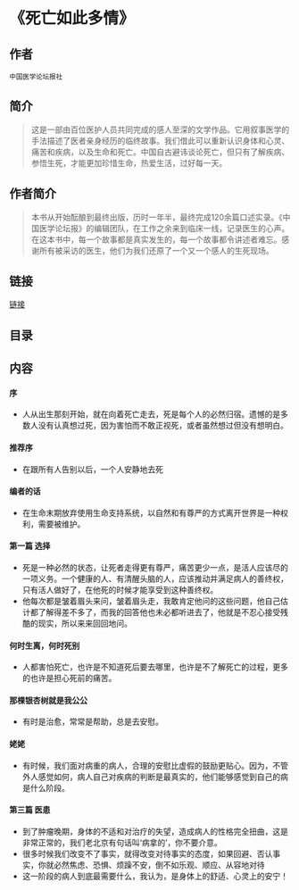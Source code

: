 《死亡如此多情》
=======================

## 作者
    中国医学论坛报社 

## 简介
> 这是一部由百位医护人员共同完成的感人至深的文学作品。它用叙事医学的手法描述了医者亲身经历的临终故事。我们借此可以重新认识身体和心灵、痛苦和疾病，以及生命和死亡。中国自古避讳谈论死亡，但只有了解疾病、参悟生死，才能更加珍惜生命，热爱生活，过好每一天。

## 作者简介
> 本书从开始酝酿到最终出版，历时一年半，最终完成120余篇口述实录。《中国医学论坛报》的编辑团队，在工作之余来到临床一线，记录医生的心声。在这本书中，每一个故事都是真实发生的，每一个故事都令讲述者难忘。感谢所有被采访的医生，他们为我们还原了一个又一个感人的生死现场。

## 链接
[链接](https://book.douban.com/subject/24839756/)

## 目录

## 内容

#### 序
* 人从出生那刻开始，就在向着死亡走去，死是每个人的必然归宿。遗憾的是多数人没有认真想过死，因为害怕而不敢正视死，或者虽然想过但没有想明白。

#### 推荐序
* 在跟所有人告别以后，一个人安静地去死

#### 编者的话
* 在生命末期放弃使用生命支持系统，以自然和有尊严的方式离开世界是一种权利，需要被维护。

#### 第一篇 选择
* 死是一种必然的状态，让死者走得更有尊严，痛苦更少一点，是活人应该尽的一项义务。一个健康的人、有清醒头脑的人，应该推动并满足病人的善终权，只有活人做好了，在他死的时候才能享受到这种善终权。
* 他每次都是皱着眉头来问，皱着眉头走，我敢肯定他问的这些问题，他自己估计都了解得差不多了，而我的回答他也未必都听进去了，他就是不忍心接受残酷的现实，所以来来回回地问。

#### 何时生离，何时死别
* 人都害怕死亡，也许是不知道死后要去哪里，也许是不了解死亡的过程，更多的也许是担心死前的痛苦。

#### 那棵银杏树就是我公公
* 有时是治愈，常常是帮助，总是去安慰。

#### 姥姥
* 有时候，我们面对病重的病人，合理的安慰比虚假的鼓励更贴心。因为，不管外人感觉如何，病人自己对疾病的判断是最真实的，他们能够感觉到自己的病是什么阶段。

#### 第三篇 医患
* 到了肿瘤晚期，身体的不适和对治疗的失望，造成病人的性格完全扭曲，这是非常正常的，我们老北京有句话叫‘病拿的’，你不要介意。
* 很多时候我们改变不了事实，就得改变对待事实的态度，如果回避、否认事实，你就必然焦虑、恐惧、烦躁不安，倒不如乐观、顺应、从容地对待
* 这一阶段的病人到底最需要什么，我认为，是身体上的舒适、心灵上的安宁！

